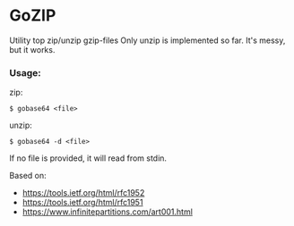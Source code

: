 # GoZIP


Utility top zip/unzip gzip-files
Only unzip is implemented so far.
It's messy, but it works. 


### Usage:
zip:
```
$ gobase64 <file>
```
unzip:
```
$ gobase64 -d <file>
```

If no file is provided, it will read from stdin.


Based on:
- https://tools.ietf.org/html/rfc1952
- https://tools.ietf.org/html/rfc1951
- https://www.infinitepartitions.com/art001.html
